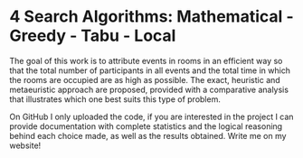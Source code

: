 # 4 Search Algorithms: Mathematical - Greedy - Tabu - Local

The goal of this work is to attribute events in rooms in an efficient way so that the total number of participants in all events and the total time in which the rooms are occupied are as high as possible. The exact, heuristic and metaeuristic approach are proposed, provided with a comparative analysis that illustrates which one best suits this type of problem.

On GitHub I only uploaded the code, if you are interested in the project I can provide documentation with complete statistics and the logical reasoning behind each choice made, as well as the results obtained. 
Write me on my website!
